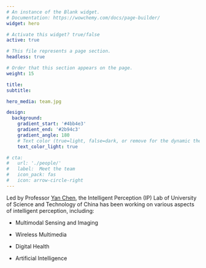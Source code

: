 ```yaml
---
# An instance of the Blank widget.
# Documentation: https://wowchemy.com/docs/page-builder/
widget: hero

# Activate this widget? true/false
active: true

# This file represents a page section.
headless: true

# Order that this section appears on the page.
weight: 15

title:  
subtitle: 

hero_media: team.jpg

design:
  background:
    gradient_start: '#4bb4e3'
    gradient_end: '#2b94c3'
    gradient_angle: 180
    # Text color (true=light, false=dark, or remove for the dynamic theme color).
    text_color_light: true

# cta:
#   url: './people/'
#   label:  Meet the team
#   icon_pack: fas
#   icon: arrow-circle-right
---
```


Led by Professor [Yan Chen](../author/yan-chen), the Intelligent Perception (IP) Lab of University of Science and Technology of China has been working on various aspects of intelligent perception, including:

- Multimodal Sensing and Imaging

- Wireless Multimedia

- Digital Health

- Artificial Intelligence